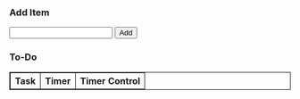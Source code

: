 <html>
<style>
  .table {
    border:1px solid;
  }
  .cell {
    border:1px solid;
  }
</style>

<!-- <div id="stopwatch">
  <p id="time">00:00:00</p>
  <button onclick="start()">Start</button>
  <button onclick="stop()">Stop</button>
  <button onclick="reset()">Reset</button>
</div> -->
<div class='container'>
    
<h3> Add Item </h3>
    <input id='newTask' type='text'>
    <button id='addTaskButton'>Add</button>
<h3> To-Do </h3>
        <table class="table" id="toDo" style="width: 100%; margin-left: auto; margin-right: auto;">
          <tr>
            <th class="cell" style="text-align: center">Task</th>
            <th class="cell" style="text-align: center">Timer</th>
            <th class="cell" style="text-align: center">Timer Control</th>
          </tr>
        </table>
</div>


<script>

var taskInput = document.getElementById('newTask');
var addTaskButton = document.getElementById('addTaskButton');
var completedTask = document.getElementById('completedTasks');
var incompleteTasks = document.getElementById('toDo');

var addTask = function () {
    var text = taskInput.value;
    var table = document.createElement('tr');
    table.innerHTML = "<th class='cell'>" + text + "</th>" + 
                      "<th id='time' class='cell'>" + "00:00:00" + "</th>" + 
                      "<button onclick='start()'>" + "Start" + "</button>" + 
                      "<button onclick='stop()'>" + "Stop" + "</button>" + 
                      "<button onclick='reset()'>" + "Reset" + "</button>";
    incompleteTasks.appendChild(table);
}

addTaskButton.onclick = addTask;

let time = 0;
let interval;
function start() { interval = setInterval(() => {time++; displayTime();}, 1000);}
function stop() {
  clearInterval(interval);
}
function reset() {
  stop();
  time = 0;
  displayTime();
}
function displayTime() {
  const minutes = Math.floor(time / 60);
  const seconds = time % 60;
  document.getElementById('time').innerHTML = `${minutes}:${seconds}`;
}


</script>

